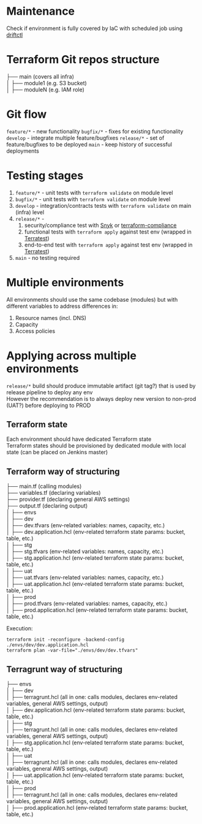 # Maintenance
Check if environment is fully covered by IaC with scheduled job using [driftctl](https://driftctl.com)

# Terraform Git repos structure
├── main (covers all infra)  
│   ├── module1 (e.g. S3 bucket)  
│   ├── moduleN (e.g. IAM role)  

# Git flow
`feature/*` - new functionality
`bugfix/*` - fixes for existing functionality
`develop` - integrate multiple feature/bugfixes
`release/*` - set of feature/bugfixes to be deployed
`main` - keep history of successful deployments

# Testing stages
1. `feature/*` - unit tests with `terraform validate` on module level
1. `bugfix/*` - unit tests with `terraform validate` on module level
1. `develop` - integration/contracts tests with `terraform validate` on main (infra) level
1. `release/*` -
    1. security/compliance test with [Snyk](https://snyk.io/product/infrastructure-as-code-security/) or [terraform-compliance](https://github.com/terraform-compliance/cli)
    1. functional tests with `terraform apply` against test env (wrapped in [Terratest](https://terratest.gruntwork.io))
    1. end-to-end test with `terraform apply` against test env (wrapped in [Terratest](https://terratest.gruntwork.io))
1. `main` - no testing required

# Multiple environments
All environments should use the same codebase (modules) but with different variables to address differences in:
1. Resource names (incl. DNS)
1. Capacity
1. Access policies

# Applying across multiple environments
`release/*` build should produce immutable artifact (git tag?) that is used by release pipeline to deploy any env  
However the recommendation is to always deploy new version to non-prod (UAT?) before deploying to PROD

## Terraform state
Each environment should have dedicated Terraform state  
Terraform states should be provisioned by dedicated module with local state (can be placed on Jenkins master)

## Terraform way of structuring
├── main.tf (calling modules)  
├── variables.tf (declaring variables)  
├── provider.tf (declaring general AWS settings)  
├── output.tf (declaring output)  
│   ├── envs  
│      ├── dev  
│           ├── dev.tfvars (env-related variables: names, capacity, etc.)  
│           ├── dev.application.hcl (env-related terraform state params: bucket, table, etc.)  
│      ├── stg  
│           ├── stg.tfvars (env-related variables: names, capacity, etc.)  
│           ├── stg.application.hcl (env-related terraform state params: bucket, table, etc.)  
│      ├── uat  
│           ├── uat.tfvars (env-related variables: names, capacity, etc.)  
│           ├── uat.application.hcl (env-related terraform state params: bucket, table, etc.)  
│      ├── prod  
│           ├── prod.tfvars (env-related variables: names, capacity, etc.)  
│           ├── prod.application.hcl (env-related terraform state params: bucket, table, etc.)  

Execution:
```
terraform init -reconfigure -backend-config ./envs/dev/dev.application.hcl
terraform plan -var-file="./envs/dev/dev.tfvars"
```

## Terragrunt way of structuring
├── envs  
│   ├── dev  
│        ├── terragrunt.hcl (all in one: calls modules, declares env-related variables, general AWS settings, output)  
│        ├── dev.application.hcl (env-related terraform state params: bucket, table, etc.)  
│   ├── stg  
│        ├── terragrunt.hcl (all in one: calls modules, declares env-related variables, general AWS settings, output)  
│        ├── stg.application.hcl (env-related terraform state params: bucket, table, etc.)  
│   ├── uat  
│        ├── terragrunt.hcl (all in one: calls modules, declares env-related variables, general AWS settings, output)  
│        ├── uat.application.hcl (env-related terraform state params: bucket, table, etc.)  
│   ├── prod  
│        ├── terragrunt.hcl (all in one: calls modules, declares env-related variables, general AWS settings, output)  
│        ├── prod.application.hcl (env-related terraform state params: bucket, table, etc.)  